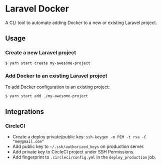 # Laravel Docker

A CLI tool to automate adding Docker to a new or existing Laravel project.

## Usage

### Create a new Laravel project

```bash
$ yarn start create my-awesome-project
```

### Add Docker to an existing Laravel project

To add Docker configuration to an existing project:
```bash
$ yarn start add ./my-awesome-project
```

## Integrations

### CircleCI

* Create a deploy private/public key: `ssh-keygen -m PEM -t rsa -C "me@gmail.com"`
* Add public key to `~/.ssh/authorized_keys` on production server.
* Add private key to CircleCI project under SSH Permissions.
* Add fingerprint to `.circleci/config.yml` in the `deploy_production` job.